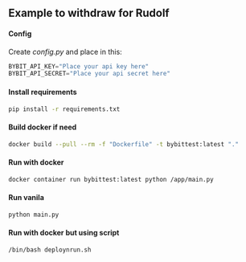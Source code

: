 ## Example to withdraw for Rudolf

#### Config
Create *config.py* and place in this:
```py
BYBIT_API_KEY="Place your api key here"
BYBIT_API_SECRET="Place your api secret here"
```

#### Install requirements
```sh
pip install -r requirements.txt
```

#### Build docker if need
```sh
docker build --pull --rm -f "Dockerfile" -t bybittest:latest "."
```
#### Run with docker
```sh
docker container run bybittest:latest python /app/main.py
```
#### Run vanila
```sh
python main.py
```
#### Run with docker but using script
```sh
/bin/bash deploynrun.sh
```